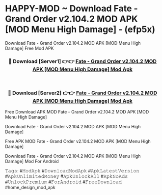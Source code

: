 # HAPPY-MOD ~ Download Fate - Grand Order v2.104.2 MOD APK [MOD Menu High Damage] - (efp5x)
Download Fate - Grand Order v2.104.2 MOD APK [MOD Menu High Damage] Free Mod APK

<div align="center">
<h3>🔴 Download [Server1] 👉👉 <a href="https://apk-comot.site?title=Fate_-_Grand_Order_v2.104.2_MOD_APK_[MOD_Menu_High_Damage]">Fate - Grand Order v2.104.2 MOD APK [MOD Menu High Damage] Mod Apk</a></h3><br>

<h3>🔴 Download [Server2] 👉👉 <a href="https://apk-comot.site?title=Fate_-_Grand_Order_v2.104.2_MOD_APK_[MOD_Menu_High_Damage]">Fate - Grand Order v2.104.2 MOD APK [MOD Menu High Damage] Mod Apk</a></h3>
</div>


Free Download APK MOD Fate - Grand Order v2.104.2 MOD APK [MOD Menu High Damage]

Download Fate - Grand Order v2.104.2 MOD APK [MOD Menu High Damage] 

Free APK MOD Fate - Grand Order v2.104.2 MOD APK [MOD Menu High Damage] 

Download Fate - Grand Order v2.104.2 MOD APK [MOD Menu High Damage] Mod For Android

𝚃𝚊𝚐𝚜: #𝙼𝚘𝚍𝙰𝚙𝚔 #𝙳𝚘𝚠𝚗𝚕𝚘𝚊𝚍𝙼𝚘𝚍𝙰𝚙𝚔 #𝙰𝚙𝚔𝙻𝚊𝚝𝚎𝚜𝚝𝚅𝚎𝚛𝚜𝚒𝚘𝚗 #𝙰𝚙𝚔𝚄𝚗𝚕𝚒𝚖𝚒𝚝𝚎𝚍𝙼𝚘𝚗𝚎𝚢 #𝙰𝚙𝚔𝚄𝚗𝚕𝚘𝚌𝚔𝙰𝚕𝚕 #𝙰𝚙𝚔𝙽𝚘𝙰𝚍𝚜 #𝚄𝚗𝚕𝚘𝚌𝚔𝙿𝚛𝚎𝚖𝚒𝚞𝚖 #𝙵𝚘𝚛𝙰𝚗𝚍𝚛𝚘𝚒𝚍 #𝙵𝚛𝚎𝚎𝙳𝚘𝚠𝚗𝚕𝚘𝚊𝚍 #home_design_mod_apk